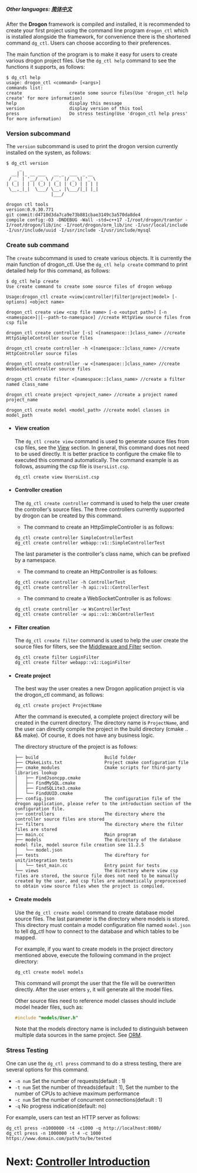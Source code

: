##### Other languages: [简体中文](/CHN//CHN/CHN-11-drogon_ctl命令)

After the **Drogon** framework is compiled and installed, it is recommended to create your first project using the command line program `drogon_ctl` which is installed alongside the framework, for convenience there is the shortened command `dg_ctl`. Users can choose according to their preferences.

The main function of the program is to make it easy for users to create various drogon project files. Use the `dg_ctl help` command to see the functions it supports, as follows:

```console
$ dg_ctl help
usage: drogon_ctl <command> [<args>]
commands list:
create                  create some source files(Use 'drogon_ctl help create' for more information)
help                    display this message
version                 display version of this tool
press                   Do stress testing(Use 'drogon_ctl help press' for more information)
```

### Version subcommand

The `version` subcommand is used to print the drogon version currently installed on the system, as follows:

```console
$ dg_ctl version
     _
  __| |_ __ ___   __ _  ___  _ __
 / _` | '__/ _ \ / _` |/ _ \| '_ \
| (_| | | | (_) | (_| | (_) | | | |
 \__,_|_|  \___/ \__, |\___/|_| |_|
                 |___/

drogon ctl tools
version:0.9.30.771
git commit:d4710d3da7ca9e73b881cbae3149c3a570da8de4
compile config:-O3 -DNDEBUG -Wall -std=c++17 -I/root/drogon/trantor -I/root/drogon/lib/inc -I/root/drogon/orm_lib/inc -I/usr/local/include -I/usr/include/uuid -I/usr/include -I/usr/include/mysql
```

### Create sub command

The `create` subcommand is used to create various objects. It is currently the main function of drogon_ctl. Use the `dg_ctl help create` command to print detailed help for this command, as follows:

```console
$ dg_ctl help create
Use create command to create some source files of drogon webapp

Usage:drogon_ctl create <view|controller|filter|project|model> [-options] <object name>

drogon_ctl create view <csp file name> [-o <output path>] [-n <namespace>]|[--path-to-namespace] //create HttpView source files from csp file

drogon_ctl create controller [-s] <[namespace::]class_name> //create HttpSimpleController source files

drogon_ctl create controller -h <[namespace::]class_name> //create HttpController source files

drogon_ctl create controller -w <[namespace::]class_name> //create WebSocketController source files

drogon_ctl create filter <[namespace::]class_name> //create a filter named class_name

drogon_ctl create project <project_name> //create a project named project_name

drogon_ctl create model <model_path> //create model classes in model_path
```

- #### View creation

  The `dg_ctl create view` command is used to generate source files from csp files, see the [View](/ENG//ENG/ENG-07-View) section. In general, this command does not need to be used directly. It is better practice to configure the cmake file to executed this command automatically. The command example is as follows, assuming the csp file is `UsersList.csp`.

  ```shell
  dg_ctl create view UsersList.csp
  ```

- #### Controller creation

  The `dg_ctl create controller` command is used to help the user create the controller's source files. The three controllers currently supported by drogon can be created by this command.

  - The command to create an HttpSimpleController is as follows:

  ```shell
  dg_ctl create controller SimpleControllerTest
  dg_ctl create controller webapp::v1::SimpleControllerTest
  ```

  The last parameter is the controller's class name, which can be prefixed by a namespace.

  - The command to create an HttpController is as follows:

  ```shell
  dg_ctl create controller -h ControllerTest
  dg_ctl create controller -h api::v1::ControllerTest
  ```

  - The command to create a WebSocketController is as follows:

  ```shell
  dg_ctl create controller -w WsControllerTest
  dg_ctl create controller -w api::v1::WsControllerTest
  ```

- #### Filter creation

  The `dg_ctl create filter` command is used to help the user create the source files for filters, see the [Middleware and Filter](/ENG//ENG/ENG-06-Middleware-and-Filter) section.

  ```shell
  dg_ctl create filter LoginFilter
  dg_ctl create filter webapp::v1::LoginFilter
  ```

- #### Create project

  The best way the user creates a new Drogon application project is via the drogon_ctl command, as follows:

  ```shell
  dg_ctl create project ProjectName
  ```

  After the command is executed, a complete project directory will be created in the current directory. The directory name is `ProjectName`, and the user can directly compile the project in the build directory (cmake .. && make). Of course, it does not have any business logic.

  The directory structure of the project is as follows:

  ```console
  ├── build                         Build folder
  ├── CMakeLists.txt                Project cmake configuration file
  ├── cmake_modules                 Cmake scripts for third-party libraries lookup
  │   ├── FindJsoncpp.cmake
  │   ├── FindMySQL.cmake
  │   ├── FindSQLite3.cmake
  │   └── FindUUID.cmake
  ├── config.json                   The configuration file of the drogon application, please refer to the introduction section of the configuration file.
  ├── controllers                   The directory where the controller source files are stored
  ├── filters                       The directory where the filter files are stored
  ├── main.cc                       Main program
  ├── models                        The directory of the database model file, model source file creation see 11.2.5
  │   └── model.json
  ├── tests                         The direftory for unit/integration tests
  │   └── test_main.cc              Entry point for tests
  └── views                         The directory where view csp files are stored, the source file does not need to be manually created by the user, and csp files are automatically preprocessed to obtain view source files when the project is compiled.
  ```

- #### Create models

  Use the `dg_ctl create model` command to create database model source files. The last parameter is the directory where models is stored. This directory must contain a model configuration file named `model.json` to tell dg_ctl how to connect to the database and which tables to be mapped.

  For example, if you want to create models in the project directory mentioned above, execute the following command in the project directory:

  ```shell
  dg_ctl create model models
  ```

  This command will prompt the user that the file will be overwritten directly. After the user enters `y`, it will generate all the model files.

  Other source files need to reference model classes should include model header files, such as:

  ```c++
  #include "models/User.h"
  ```

  Note that the models directory name is included to distinguish between multiple data sources in the same project. See [ORM](/ENG//ENG/ENG-08-3-Database-ORM).

### Stress Testing

One can use the `dg_ctl press` command to do a stress testing, there are several options for this command.

- `-n num` Set the number of requests(default : 1)
- `-t num` Set the number of threads(default : 1), Set the number to the number of CPUs to achieve maximum performance
- `-c num` Set the number of concurrent connections(default : 1)
- `-q` No progress indication(default: no)

For example, users can test an HTTP server as follows:

```shell
dg_ctl press -n1000000 -t4 -c1000 -q http://localhost:8080/
dg_ctl press -n 1000000 -t 4 -c 1000 https://www.domain.com/path/to/be/tested
```

# Next: [Controller Introduction](/drogon-docs/#/ENG/ENG-04-0-Controller-Introduction)
